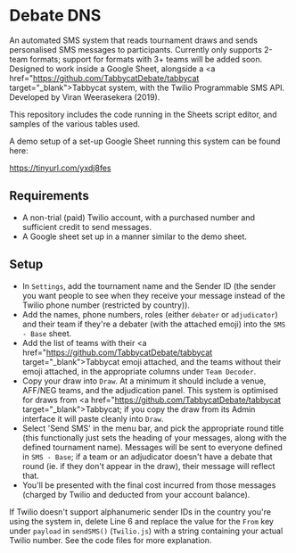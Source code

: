 # Debate DNS

An automated SMS system that reads tournament draws and sends personalised SMS messages to participants. Currently only supports 2-team formats; support for formats with 3+ teams will be added soon.
Designed to work inside a Google Sheet, alongside a <a href="https://github.com/TabbycatDebate/tabbycat target="_blank">Tabbycat</a> system, with the Twilio Programmable SMS API.
Developed by Viran Weerasekera (2019).

This repository includes the code running in the Sheets script editor, and samples of the various tables used.

A demo setup of a set-up Google Sheet running this system can be found here:

<a href="https://tinyurl.com/yxdj8fes" target="_blank">https://tinyurl.com/yxdj8fes</a>

## Requirements
- A non-trial (paid) Twilio account, with a purchased number and sufficient credit to send messages.
- A Google sheet set up in a manner similar to the demo sheet.

## Setup
- In `Settings`, add the tournament name and the Sender ID (the sender you want people to see when they receive your message instead of the Twilio phone number (restricted by country)).
- Add the names, phone numbers, roles (either `debater` or `adjudicator`) and their team if they're a debater (with the attached emoji) into the `SMS - Base` sheet.
- Add the list of teams with their <a href="https://github.com/TabbycatDebate/tabbycat target="_blank">Tabbycat</a> emoji attached, and the teams without their emoji attached, in the appropriate columns under `Team Decoder`.
- Copy your draw into `Draw`. At a minimum it should include a venue, AFF/NEG teams, and the adjudication panel. This system is optimised for draws from <a href="https://github.com/TabbycatDebate/tabbycat target="_blank">Tabbycat</a>; if you copy the draw from its Admin interface it will paste cleanly into `Draw`.
- Select 'Send SMS' in the menu bar, and pick the appropriate round title (this functionally just sets the heading of your messages, along with the defined tournament name). Messages will be sent to everyone defined in `SMS - Base`; if a team or an adjudicator doesn't have a debate that round (ie. if they don't appear in the draw), their message will reflect that.
- You'll be presented with the final cost incurred from those messages (charged by Twilio and deducted from your account balance).

If Twilio doesn't support alphanumeric sender IDs in the country you're using the system in, delete Line 6 and replace the value for the `From` key under `payload` in `sendSMS()` (`Twilio.js`) with a string containing your actual Twilio number. See the code files for more explanation.
